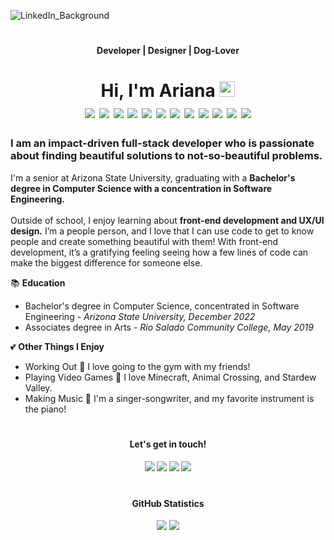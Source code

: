 ![LinkedIn_Background](https://user-images.githubusercontent.com/73635827/198717010-6541a8af-77c1-4373-a66d-3ea510ddaf9f.png)
<h1></h1>
<h4 align="center">Developer | Designer | Dog-Lover</h4>
<h1 align="center">Hi, I'm Ariana <a href="https://www.gautamkrishnar.com/"><img src="https://media.giphy.com/media/hvRJCLFzcasrR4ia7z/giphy.gif" width="25px" height="25px"></a> <br>
  <img src="https://visitor-badge-reloaded.herokuapp.com/badge?page_id=arianadaris.arianadaris&color=FF8B37" />
  <img src="https://img.shields.io/badge/OS-Windows-informational?style=flat&logo=windows&logoColor=white&color=FF708D" />
  <img src="https://img.shields.io/badge/OS-Mac-informational?style=flat&logo=apple&logoColor=white&color=FF708D" />
  <img src="https://img.shields.io/badge/Editor-VS%20Code-informational?style=flat&logo=visualstudiocode&logoColor=white&color=FF708D" />
  <img src="https://img.shields.io/badge/Code-NextJS-informational?style=flat&logo=nextdotjs&logoColor=white&color=5585FF" />
  <img src="https://img.shields.io/badge/Code-React-informational?style=flat&logo=react&logoColor=white&color=5585FF" />
  <img src="https://img.shields.io/badge/Code-Javascript-informational?style=flat&logo=javascript&logoColor=white&color=5585FF" />
  <img src="https://img.shields.io/badge/Code-HTML-informational?style=flat&logo=html&logoColor=white&color=5585FF" />
  <img src="https://img.shields.io/badge/Code-CSS-informational?style=flat&logo=css&logoColor=white&color=5585FF" />
  <img src="https://img.shields.io/badge/Code-Python-informational?style=flat&logo=python&logoColor=white&color=5585FF" />
  <img src="https://img.shields.io/badge/Code-C++-informational?style=flat&logo=cplusplus&logoColor=white&color=5585FF" />
  <img src="https://img.shields.io/badge/Code-Java-informational?style=flat&logo=java&logoColor=white&color=5585FF" />
</h1>

<h3>I am an impact-driven full-stack developer who is passionate about finding beautiful solutions to not-so-beautiful problems.</h3>
<p>I'm a senior at Arizona State University, graduating with a <strong>Bachelor's degree in Computer Science with a concentration in Software Engineering. 
<br><br>
</strong>Outside of school, I enjoy learning about <strong>front-end development and UX/UI design.</strong> I’m a people person, and I love that I can use code to get to know people and create something beautiful with them! With front-end development, it’s a gratifying feeling seeing how a few lines of code can make the biggest difference for someone else.</p>

📚 <strong>Education</strong> <br>
  - Bachelor's degree in Computer Science, concentrated in Software Engineering - <em>Arizona State University, December 2022</em>
  - Associates degree in Arts - <em>Rio Salado Community College, May 2019</em>

💕 <strong>Other Things I Enjoy</strong> <br>
- Working Out 💪 I love going to the gym with my friends!<br>
- Playing Video Games 👾 I love Minecraft, Animal Crossing, and Stardew Valley.<br>
-  Making Music 🎤 I'm a singer-songwriter, and my favorite instrument is the piano!<br>

<h1></h1>
<h4 align="center"> Let's get in touch!</h4>
<h4 align="center">
<a href="https://www.instagram.com/arianadaris/" target="_blank"><img align="bottom"src="https://img.shields.io/badge/-arianadaris-FF8B37?style=flat-square&logo=Instagram&logoColor=white" align="baseline"/></a>
<a href="https://www.linkedin.com/in/ariana-rajewski/" target="_blank"><img src="https://img.shields.io/badge/-arianarajewski-FF708D?style=flat-square&logo=Linkedin&logoColor=white&link=" align="baseline" /></a>
<a href="https://www.arianadaris.com/"><img src="https://img.shields.io/badge/-arianadaris.com-5585FF?style=flat-square&logo=react&logoColor=white&link=https://www.arianadaris.com/" align="baseline" /></a>
<a href="https://dribbble.com/arianadaris/"><img src="https://img.shields.io/badge/-arianadaris-5BAF48?style=flat-square&logo=dribbble&logoColor=white&link=https://www.dribbble.com/arianadaris" align="baseline" /></a>
</h4>

<h1> </h1>
<h4 align="center">GitHub Statistics</h4>

<p align="center">
  <img src="https://github-readme-stats.vercel.app/api/top-langs/?username=arianadaris&theme=prussian" />
  <img src="https://github-readme-stats.vercel.app/api?username=arianadaris&show_icons=true&theme=prussian" /> 
</p>  
